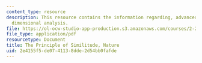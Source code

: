 ```yaml
---
content_type: resource
description: This resource contains the information regarding, advanced fluid mechanics,
  dimensional analysis.
file: https://ol-ocw-studio-app-production.s3.amazonaws.com/courses/2-25-advanced-fluid-mechanics-fall-2013/2e4155f5de0741138dde2d54bb0fafde_Rayleigh_similitude_1915_.pdf
file_type: application/pdf
resourcetype: Document
title: The Principle of Similitude, Nature
uid: 2e4155f5-de07-4113-8dde-2d54bb0fafde
---
```

